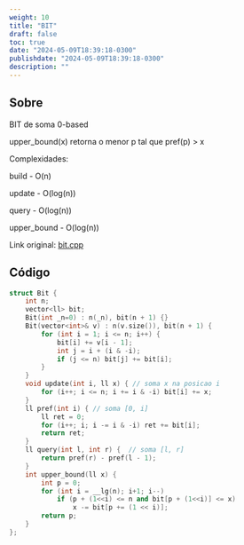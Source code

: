 ```yaml
---
weight: 10
title: "BIT"
draft: false
toc: true
date: "2024-05-09T18:39:18-0300"
publishdate: "2024-05-09T18:39:18-0300"
description: ""
---
```


## Sobre
 BIT de soma 0-based

 

 upper_bound(x) retorna o menor p tal que pref(p) > x 



 Complexidades:

 build - O(n)

 update - O(log(n))

 query - O(log(n))

 upper_bound - O(log(n))



Link original: [bit.cpp](https://github.com/brunomaletta/Biblioteca/tree/master/Codigo/Estruturas/bit.cpp)

## Código
```cpp
struct Bit {
	int n;
	vector<ll> bit;
	Bit(int _n=0) : n(_n), bit(n + 1) {}
	Bit(vector<int>& v) : n(v.size()), bit(n + 1) {
		for (int i = 1; i <= n; i++) {
			bit[i] += v[i - 1];
			int j = i + (i & -i);
			if (j <= n) bit[j] += bit[i];
		}
	}
	void update(int i, ll x) { // soma x na posicao i
		for (i++; i <= n; i += i & -i) bit[i] += x;
	}
	ll pref(int i) { // soma [0, i]
		ll ret = 0;
		for (i++; i; i -= i & -i) ret += bit[i];
		return ret;
	}
	ll query(int l, int r) {  // soma [l, r]
		return pref(r) - pref(l - 1); 
	}
	int upper_bound(ll x) {
		int p = 0;
		for (int i = __lg(n); i+1; i--) 
			if (p + (1<<i) <= n and bit[p + (1<<i)] <= x)
				x -= bit[p += (1 << i)];
		return p;
	}
};
```
